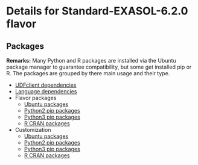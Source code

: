 # Details for Standard-EXASOL-6.2.0 flavor

## Packages

**Remarks:** Many Python and R packages are installed via the Ubuntu package manager to guarantee compatibility, but some get installed pip or R. The packages are grouped by there main usage and their type.

- [UDFclient dependencies](flavor_base/udfclient_deps/packages/apt_get_packages)
- [Language dependencies](flavor_base/language_deps/packages/apt_get_packages)
- Flavor packages
  - [Ubuntu packages](flavor_base/flavor_base_deps/packages/apt_get_packages)
  - [Python2 pip packages](flavor_base/flavor_base_deps/packages/pip_packages)
  - [Python3 pip packages](flavor_base/flavor_base_deps/packages/pip3_packages)
  - [R CRAN packages](flavor_base/flavor_base_deps/packages/cran_packages)
- Customization
  - [Ubuntu packages](flavor_customization/packages/apt_get_packages)
  - [Python2 pip packages](flavor_customization/packages/python2_pip_packages)
  - [Python3 pip packages](flavor_customization/packages/python3_pip_packages)
  - [R CRAN packages](flavor_customization/packages/r_cran_packages)
